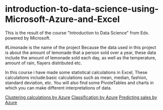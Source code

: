 # introduction-to-data-science-using-Microsoft-Azure-and-Excel
This is the result of the course "Introduction to Data Science" from Edx. powered by Microsoft. 

#Limonade is the name of the project Because the data used in this project is about the amount of lemonade that a person sold over a year, these data include the amount of lemonade sold each day, as well as the temperature, amount of rain, flayers distributed etc. 

In this course i have made some statistical calculations in Excel, These calculations include:basic calculations such as mean, median, fashion, standard deviation, etc.
You will also find some PivoteTables and charts in which you can make different interpretations of data.


[Clustering calculations by Azure](https://gallery.cortanaintelligence.com/Experiment/Lemonade-Clustering-Customers-3)
[Classification by Azure](https://gallery.cortanaintelligence.com/Experiment/Lemonade-Classification-5)
[Predicting sales by Azure](https://gallery.azure.ai/Experiment/Predict-Lemonade-Sales-5)


